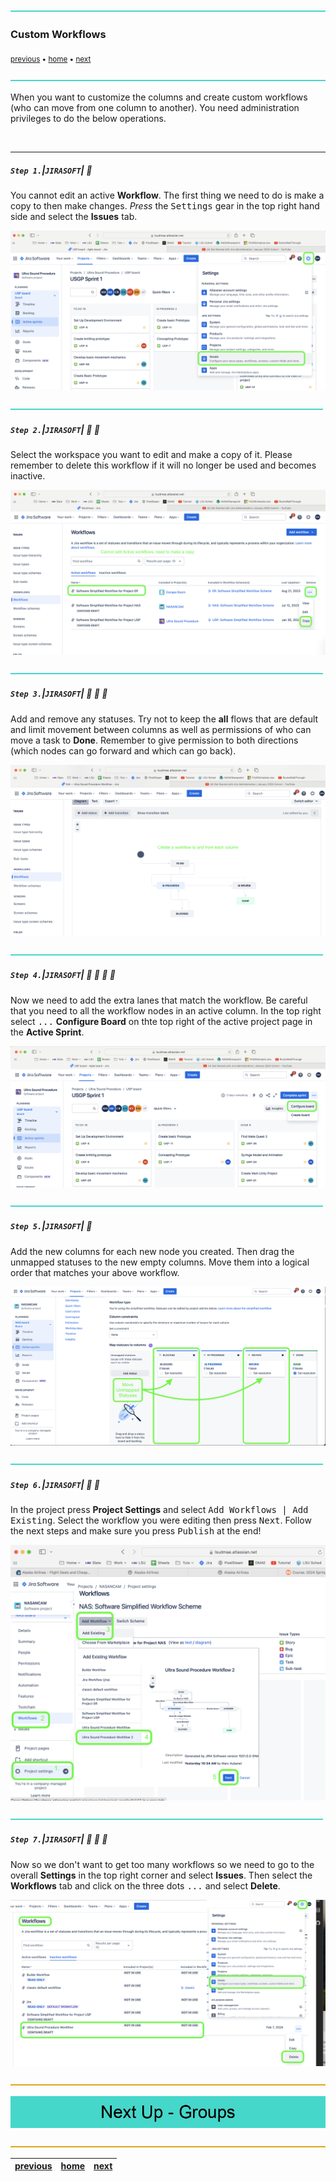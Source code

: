![](../images/line3.png)

### Custom Workflows

<sub>[previous](../new-project/README.md#user-content-create-new-project) • [home](../README.md#user-content-jira-software) • [next](../groups/README.md#user-content-groups)</sub>

![](../images/line3.png)

When you want to customize the columns and create custom workflows (who can move from one column to another). You need administration privileges to do the below operations.  

<br>

---

##### `Step 1.`\|`JIRASOFT`| :small_blue_diamond:

You cannot edit an active **Workflow**. The first thing we need to do is make a copy to then make changes.  *Press* the <kbd>Settings</kbd> gear in the top right hand side and select the **Issues** tab.

![got to settings workspace](images/settingsIssues.png)

![](../images/line2.png)

##### `Step 2.`\|`JIRASOFT`| :small_blue_diamond: :small_blue_diamond: 

Select the workspace you want to edit and make a copy of it.  Please remember to delete this workflow if it will no longer be used and becomes inactive.

![select and copy active workspace](images/copyWorkflow.png)

![](../images/line2.png)

##### `Step 3.`\|`JIRASOFT`| :small_blue_diamond: :small_blue_diamond: :small_blue_diamond:

Add and remove any statuses. Try not to keep the **all** flows that are default and limit movement between columns as well as permissions of who can move a task to **Done**. Remember to give permission to both directions (which nodes can go forward and which can go back).

![ad statuses and adjust flow](images/createWorkflow.png)

![](../images/line2.png)

##### `Step 4.`\|`JIRASOFT`| :small_blue_diamond: :small_blue_diamond: :small_blue_diamond: :small_blue_diamond:

Now we need to add the extra lanes that match the workflow.  Be careful that you need to all the workflow nodes in an active column.  In the top right select <kbd>...</kbd> **Configure Board** on thte top right of the active project page in the **Active Sprint**.

![configure board on project](images/configureBoard.png)

![](../images/line2.png)

##### `Step 5.`\|`JIRASOFT`| :small_orange_diamond:

Add the new columns for each new node you created.  Then drag the unmapped statuses to the new empty columns.  Move them into a logical order that matches your above workflow. 

![add remove columns and assign statuses](images/CreateNewColumnsAndMapStatuses.png)

![](../images/line2.png)

##### `Step 6.`\|`JIRASOFT`| :small_orange_diamond: :small_blue_diamond:

In the project press **Project Settings** and select <kbd>Add Workflows | Add Existing</kbd>.  Select the workflow you were editing then press <kbd>Next</kbd>.  Follow the next steps and make sure you press <kbd>Publish</kbd> at the end!

![go to project Workflows and add this newly edited copied workflow](images/PublishNewWorkflow.png)

![](../images/line2.png)

##### `Step 7.`\|`JIRASOFT`| :small_orange_diamond: :small_blue_diamond: :small_blue_diamond:

Now so we don't want to get too many workflows so we need to go to the overall **Settings** in the top right corner and select **Issues**.  Then select the **Workflows** tab and click on the three dots <kbd>...</kbd> and select **Delete**.

![delete old workflow](images/DeleteOldWorkflow.png)

![](../images/line.png)

<!-- <img src="https://via.placeholder.com/1000x100/45D7CA/000000/?text=Next Up - ADD NEXT PAGE"> -->

![next up - ](images/banner.png)

![](../images/line.png)

| [previous](../new-project/README.md#user-content-create-new-project)| [home](../README.md#user-content-jira-software) | [next](../groups/README.md#user-content-groups)|
|---------------------------|---|---|

